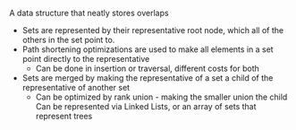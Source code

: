 A data structure that neatly stores overlaps
- Sets are represented by their representative root node, which all of the others in the set point to.
- Path shortening optimizations are used to make all elements in a set point directly to the representative
	- Can be done in insertion or traversal, different costs for both
- Sets are merged by making the representative of a set a child of the representative of another set
	- Can be optimized by rank union - making the smaller union the child
Can be represented via Linked Lists, or an array of sets that represent trees